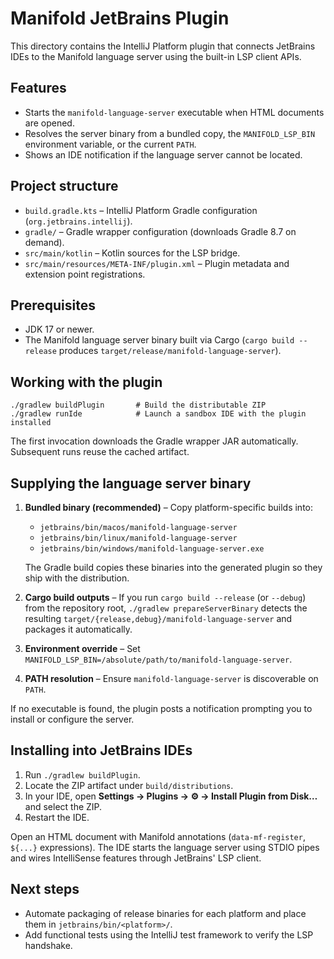 # Manifold JetBrains Plugin

This directory contains the IntelliJ Platform plugin that connects JetBrains IDEs to the Manifold language server using the built-in LSP client APIs.

## Features

-   Starts the `manifold-language-server` executable when HTML documents are opened.
-   Resolves the server binary from a bundled copy, the `MANIFOLD_LSP_BIN` environment variable, or the current `PATH`.
-   Shows an IDE notification if the language server cannot be located.

## Project structure

-   `build.gradle.kts` – IntelliJ Platform Gradle configuration (`org.jetbrains.intellij`).
-   `gradle/` – Gradle wrapper configuration (downloads Gradle 8.7 on demand).
-   `src/main/kotlin` – Kotlin sources for the LSP bridge.
-   `src/main/resources/META-INF/plugin.xml` – Plugin metadata and extension point registrations.

## Prerequisites

-   JDK 17 or newer.
-   The Manifold language server binary built via Cargo (`cargo build --release` produces `target/release/manifold-language-server`).

## Working with the plugin

```text
./gradlew buildPlugin       # Build the distributable ZIP
./gradlew runIde            # Launch a sandbox IDE with the plugin installed
```

The first invocation downloads the Gradle wrapper JAR automatically. Subsequent runs reuse the cached artifact.

## Supplying the language server binary

1. **Bundled binary (recommended)** – Copy platform-specific builds into:

    - `jetbrains/bin/macos/manifold-language-server`
    - `jetbrains/bin/linux/manifold-language-server`
    - `jetbrains/bin/windows/manifold-language-server.exe`

    The Gradle build copies these binaries into the generated plugin so they ship with the distribution.

2. **Cargo build outputs** – If you run `cargo build --release` (or `--debug`) from the repository root, `./gradlew prepareServerBinary` detects the resulting `target/{release,debug}/manifold-language-server` and packages it automatically.

3. **Environment override** – Set `MANIFOLD_LSP_BIN=/absolute/path/to/manifold-language-server`.

4. **PATH resolution** – Ensure `manifold-language-server` is discoverable on `PATH`.

If no executable is found, the plugin posts a notification prompting you to install or configure the server.

## Installing into JetBrains IDEs

1. Run `./gradlew buildPlugin`.
2. Locate the ZIP artifact under `build/distributions`.
3. In your IDE, open **Settings → Plugins → ⚙ → Install Plugin from Disk…** and select the ZIP.
4. Restart the IDE.

Open an HTML document with Manifold annotations (`data-mf-register`, `${...}` expressions). The IDE starts the language server using STDIO pipes and wires IntelliSense features through JetBrains' LSP client.

## Next steps

-   Automate packaging of release binaries for each platform and place them in `jetbrains/bin/<platform>/`.
-   Add functional tests using the IntelliJ test framework to verify the LSP handshake.
